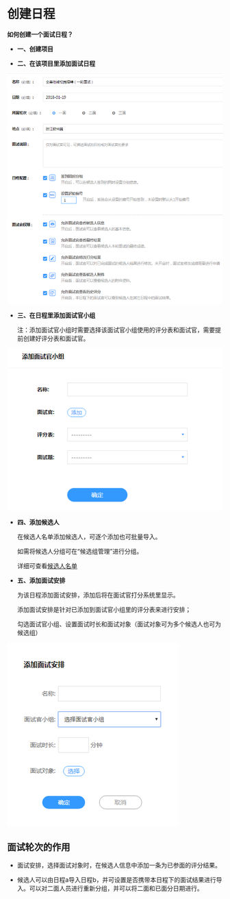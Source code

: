 # 创建日程 #

**如何创建一个面试日程？**

- **一、创建项目**

- **二、在该项目里添加面试日程**

![PNG](image/p2-1.png)

- **三、在日程里添加面试官小组**

    注：添加面试官小组时需要选择该面试官小组使用的评分表和面试官，需要提前创建好评分表和面试官。

![PNG](image/p2-2.png)

- **四、添加候选人**
    
    在候选人名单添加候选人，可逐个添加也可批量导入。
    
    如需将候选人分组可在“候选组管理”进行分组。
    
    详细可查看[候选人名单](http://help.ezinterview.org/docs/project3.html "候选人名单")

- **五、添加面试安排**
    
    为该日程添加面试安排，添加后将在面试官打分系统里显示。

    添加面试安排是针对已添加到面试官小组里的评分表来进行安排；
    
    勾选面试官小组、设置面试时长和面试对象（面试对象可为多个候选人也可为候选组）

![PNG](image/p4-9.png)

## 面试轮次的作用 ##

- 面试安排，选择面试对象时，在候选人信息中添加一条为已参面的评分结果。

- 候选人可以由日程a导入日程b，并可设置是否携带本日程下的面试结果进行导入。可以对二面人员进行重新分组，并可以将二面和已面分日期进行。
